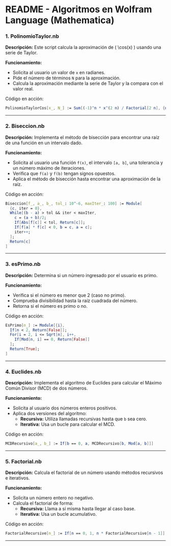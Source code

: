 # README - Algoritmos en Wolfram Language (Mathematica)

### 1. PolinomioTaylor.nb
**Descripción:**
Este script calcula la aproximación de \( \cos(x) \) usando una serie de Taylor.

**Funcionamiento:**
- Solicita al usuario un valor de `x` en radianes.
- Pide el número de términos `N` para la aproximación.
- Calcula la aproximación mediante la serie de Taylor y la compara con el valor real.

Código en acción:
```mathematica
PolinomioTaylorCos[x_, N_] := Sum[(-1)^n * x^(2 n) / Factorial[2 n], {n, 0, N}]
```

---

### 2. Biseccion.nb
**Descripción:**
Implementa el método de bisección para encontrar una raíz de una función en un intervalo dado.

**Funcionamiento:**
- Solicita al usuario una función `f(x)`, el intervalo `[a, b]`, una tolerancia y un número máximo de iteraciones.
- Verifica que `f(a)` y `f(b)` tengan signos opuestos.
- Aplica el método de bisección hasta encontrar una aproximación de la raíz.

Código en acción:
```mathematica
Biseccion[f_, a_, b_, tol_: 10^-6, maxIter_: 100] := Module[
  {c, iter = 0},
  While[(b - a) > tol && iter < maxIter,
    c = (a + b)/2;
    If[Abs[f[c]] < tol, Return[c]];
    If[f[a] * f[c] < 0, b = c, a = c];
    iter++;
  ];
  Return[c]
]
```

---

### 3. esPrimo.nb
**Descripción:**
Determina si un número ingresado por el usuario es primo.

**Funcionamiento:**
- Verifica si el número es menor que 2 (caso no primo).
- Comprueba divisibilidad hasta la raíz cuadrada del número.
- Retorna si el número es primo o no.

Código en acción:
```mathematica
EsPrimo[n_] := Module[{i},
  If[n < 2, Return[False]];
  For[i = 2, i <= Sqrt[n], i++, 
    If[Mod[n, i] == 0, Return[False]]
  ];
  Return[True];
]
```

---

### 4. Euclides.nb
**Descripción:**
Implementa el algoritmo de Euclides para calcular el Máximo Común Divisor (MCD) de dos números.

**Funcionamiento:**
- Solicita al usuario dos números enteros positivos.
- Aplica dos versiones del algoritmo:
  - **Recursiva:** Utiliza llamadas recursivas hasta que `b` sea cero.
  - **Iterativa:** Usa un bucle para calcular el MCD.

Código en acción:
```mathematica
MCDRecursivo[a_, b_] := If[b == 0, a, MCDRecursivo[b, Mod[a, b]]]
```

---

### 5. Factorial.nb
**Descripción:**
Calcula el factorial de un número usando métodos recursivos e iterativos.

**Funcionamiento:**
- Solicita un número entero no negativo.
- Calcula el factorial de forma:
  - **Recursiva:** Llama a sí misma hasta llegar al caso base.
  - **Iterativa:** Usa un bucle acumulativo.

Código en acción:
```mathematica
FactorialRecursive[n_] := If[n == 0, 1, n * FactorialRecursive[n - 1]]
```

---
